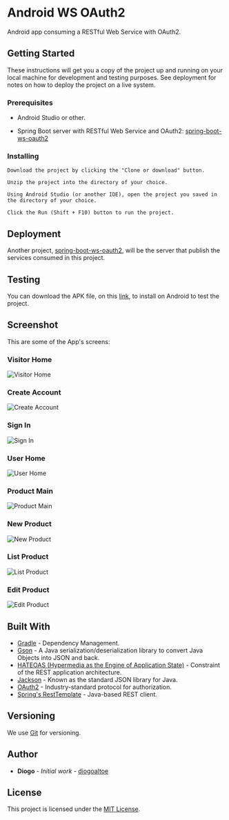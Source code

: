 # Android WS OAuth2

Android app consuming a RESTful Web Service with OAuth2.

## Getting Started

These instructions will get you a copy of the project up and running on your local machine for development and testing purposes. See deployment for notes on how to deploy the project on a live system.

### Prerequisites


* Android Studio or other.

* Spring Boot server with RESTful Web Service and OAuth2: [spring-boot-ws-oauth2](https://github.com/diogoaltoe/spring-boot-ws-oauth2)


### Installing


```
Download the project by clicking the "Clone or download" button.
```
```
Unzip the project into the directory of your choice.
```
```
Using Android Studio (or another IDE), open the project you saved in the directory of your choice.
```
```
Click the Run (Shift + F10) button to run the project.

```


## Deployment

Another project, [spring-boot-ws-oauth2](https://github.com/diogoaltoe/spring-boot-ws-oauth2), will be the server that publish the services consumed in this project.


## Testing

You can download the APK file, on this [link](https://github.com/diogoaltoe/android-ws-oauth2/blob/master/apk/), to install on Android to test the project.


## Screenshot

This are some of the App's screens:

### Visitor Home

![Visitor Home](screenshot/01-visitor-home.jpg)

### Create Account

![Create Account](screenshot/02-create-account.jpg)

### Sign In

![Sign In](screenshot/03-sign-in.jpg)

### User Home

![User Home](screenshot/04-user-home.jpg)

### Product Main

![Product Main](screenshot/05-product-main.jpg)

### New Product

![New Product](screenshot/06-new-product.jpg)

### List Product

![List Product](screenshot/07-list-product.jpg)

### Edit Product

![Edit Product](screenshot/08-edit-product.jpg)


## Built With

* [Gradle](https://gradle.org/) - Dependency Management.
* [Gson](https://github.com/google/gson) - A Java serialization/deserialization library to convert Java Objects into JSON and back.
* [HATEOAS (Hypermedia as the Engine of Application State)](https://spring.io/understanding/HATEOAS) - Constraint of the REST application architecture.
* [Jackson](https://github.com/FasterXML/jackson) - Known as the standard JSON library for Java.
* [OAuth2](https://oauth.net/2/) - Industry-standard protocol for authorization.
* [Spring's RestTemplate](https://docs.spring.io/autorepo/docs/spring-android/1.0.x/reference/html/rest-template.html) - Java-based REST client.

## Versioning

We use [Git](https://git-scm.com/) for versioning.

## Author

* **Diogo** - *Initial work* - [diogoaltoe](https://github.com/diogoaltoe)

## License

This project is licensed under the [MIT License](LICENSE.md).
